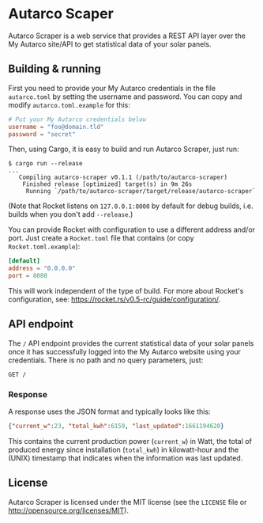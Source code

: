 # Autarco Scaper

Autarco Scraper is a web service that provides a REST API layer over the My
Autarco site/API to get statistical data of your solar panels.

## Building & running

First you need to provide your My Autarco credentials in the file
`autarco.toml` by setting the username and password. You can copy and modify `autarco.toml.example` for this:

```toml
# Put your My Autarco credentials below
username = "foo@domain.tld"
password = "secret"
```

Then, using Cargo, it is easy to build and run Autarco Scraper, just run:

```shell
$ cargo run --release
...
   Compiling autarco-scraper v0.1.1 (/path/to/autarco-scraper)
    Finished release [optimized] target(s) in 9m 26s
     Running `/path/to/autarco-scraper/target/release/autarco-scraper`
```

(Note that Rocket listens on `127.0.0.1:8000` by default for debug builds, i.e.
builds when you don't add `--release`.)

You can provide Rocket with configuration to use a different address and/or port.
Just create a `Rocket.toml` file that contains (or copy `Rocket.toml.example`):

```toml
[default]
address = "0.0.0.0"
port = 8080
```

This will work independent of the type of build. For more about Rocket's
configuration, see: <https://rocket.rs/v0.5-rc/guide/configuration/>.

## API endpoint

The `/` API endpoint provides the current statistical data of your solar panels
once it has successfully logged into the My Autarco website using your
credentials. There is no path and no query parameters, just:

```http
GET /
```

### Response

A response uses the JSON format and typically looks like this:

```json
{"current_w":23, "total_kwh":6159, "last_updated":1661194620}
```

This contains the current production power (`current_w`) in Watt,
the total of produced energy since installation (`total_kwh`) in kilowatt-hour
and the (UNIX) timestamp that indicates when the information was last updated.

## License

Autarco Scraper is licensed under the MIT license (see the `LICENSE` file or
<http://opensource.org/licenses/MIT>).
